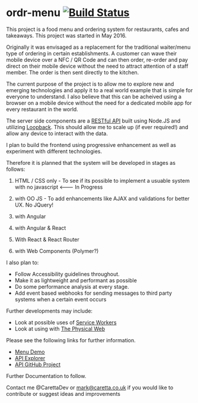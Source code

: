 # ordr-menu [![Build Status](https://build.caretta.co.uk/buildStatus/icon?job=ordr-menu)](https://build.caretta.co.uk/job/ordr-menu/)

This project is a food menu and ordering system for restaurants, cafes and takeaways. This project was started in May 2016.

Originally it was envisaged as a replacement for the traditional waiter/menu type of ordering in certain establishments.
A customer can wave their mobile device over a NFC / QR Code and can then order, re-order and pay direct on their mobile device without the need to attract attention of a staff member.
The order is then sent directly to the kitchen.

The current purpose of the project is to allow me to explore new and emerging technologies and apply it to a real world example that is simple for everyone to understand.
I also believe that this can be acheived using a browser on a mobile device without the need for a dedicated mobile app for every restaurant in the world.

The server side components are a [RESTful API](https://en.wikipedia.org/wiki/Representational_state_transfer) built using Node.JS and utilizing [Loopback](http://loopback.io/).
This should allow me to scale up (if ever required!) and allow any device to interact with the data.

I plan to build the frontend using progressive enhancement as well as experiment with different technologies.

Therefore it is planned that the system will be developed in stages as follows:

1. HTML / CSS only - To see if its possible to implement a usuable system with no javascript  <--- In Progress

2. with OO JS - To add enhancements like AJAX and validations for better UX. No JQuery!

3. with Angular

4. with Angular & React

5. With React & React Router

6. with Web Components (Polymer?)


I also plan to:
- Follow Accessibility guidelines throughout. 
- Make it as lightweight and performant as possible 
- Do some performance analysis at every stage.
- Add event based webhooks for sending messages to third party systems when a certain event occurs


Further developments may include:
- Look at possible uses of [Service Workers](https://developer.mozilla.org/en-US/docs/Web/API/Service_Worker_API)
- Look at using with [The Physical Web](https://google.github.io/physical-web/)
 

Please see the following links for further information.

- [Menu Demo](https://ordr.mobi)
- [API Explorer](http://api.ordr.mobi/explorer/)
- [API GitHub Project](https://github.com/CarettaLimited/ordr-menu-api)

Further Documentation to follow.

Contact me @CarettaDev or mark@caretta.co.uk if you would like to contribute or suggest ideas and improvements